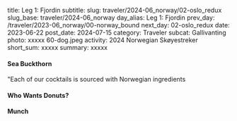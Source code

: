 title: Leg 1: Fjordin
subtitle: 
slug: traveler/2024-06_norway/02-oslo_redux
slug_base: traveler/2024-06_norway
day_alias: Leg 1: Fjordin
prev_day: /traveler/2023-06_norway/00-norway_bound
next_day: 02-oslo_redux
date: 2023-06-22
post_date: 2024-07-15
category: Traveler
subcat: Gallivanting
photo: xxxxx 60-dog.jpeg
activity: 2024 Norwegian Sk&oslash;yestreker
short_sum: xxxxx
summary: xxxxx


<h4 class="article-subheader">Sea Buckthorn</h4>
"Each of our cocktails is sourced with Norwegian ingredients


<h4 class="article-subheader">Who Wants Donuts?</h4>


<h4 class="article-subheader">Munch</h4>